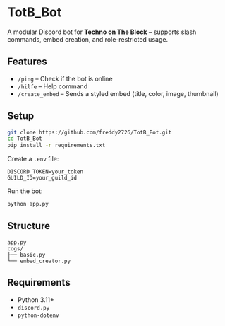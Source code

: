# TotB_Bot

A modular Discord bot for **Techno on The Block** – supports slash commands, embed creation, and role-restricted usage.

## Features

- `/ping` – Check if the bot is online
- `/hilfe` – Help command
- `/create_embed` – Sends a styled embed (title, color, image, thumbnail)

## Setup

```bash
git clone https://github.com/freddy2726/TotB_Bot.git
cd TotB_Bot
pip install -r requirements.txt
```

Create a `.env` file:

```env
DISCORD_TOKEN=your_token
GUILD_ID=your_guild_id
```

Run the bot:

```bash
python app.py
```

## Structure

```
app.py
cogs/
├── basic.py
└── embed_creator.py
```

## Requirements

- Python 3.11+
- `discord.py`
- `python-dotenv`